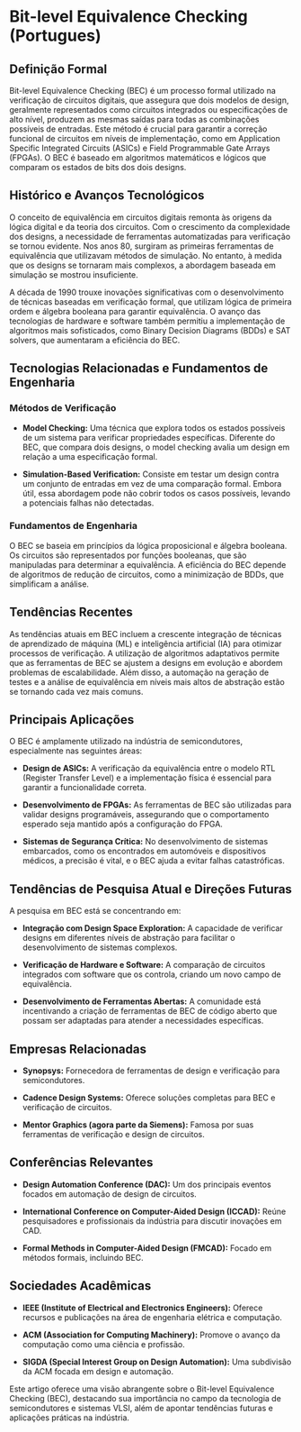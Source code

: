 # Bit-level Equivalence Checking (Portugues)

## Definição Formal

Bit-level Equivalence Checking (BEC) é um processo formal utilizado na verificação de circuitos digitais, que assegura que dois modelos de design, geralmente representados como circuitos integrados ou especificações de alto nível, produzem as mesmas saídas para todas as combinações possíveis de entradas. Este método é crucial para garantir a correção funcional de circuitos em níveis de implementação, como em Application Specific Integrated Circuits (ASICs) e Field Programmable Gate Arrays (FPGAs). O BEC é baseado em algoritmos matemáticos e lógicos que comparam os estados de bits dos dois designs.

## Histórico e Avanços Tecnológicos

O conceito de equivalência em circuitos digitais remonta às origens da lógica digital e da teoria dos circuitos. Com o crescimento da complexidade dos designs, a necessidade de ferramentas automatizadas para verificação se tornou evidente. Nos anos 80, surgiram as primeiras ferramentas de equivalência que utilizavam métodos de simulação. No entanto, à medida que os designs se tornaram mais complexos, a abordagem baseada em simulação se mostrou insuficiente.

A década de 1990 trouxe inovações significativas com o desenvolvimento de técnicas baseadas em verificação formal, que utilizam lógica de primeira ordem e álgebra booleana para garantir equivalência. O avanço das tecnologias de hardware e software também permitiu a implementação de algoritmos mais sofisticados, como Binary Decision Diagrams (BDDs) e SAT solvers, que aumentaram a eficiência do BEC.

## Tecnologias Relacionadas e Fundamentos de Engenharia

### Métodos de Verificação

- **Model Checking:** Uma técnica que explora todos os estados possíveis de um sistema para verificar propriedades específicas. Diferente do BEC, que compara dois designs, o model checking avalia um design em relação a uma especificação formal.
  
- **Simulation-Based Verification:** Consiste em testar um design contra um conjunto de entradas em vez de uma comparação formal. Embora útil, essa abordagem pode não cobrir todos os casos possíveis, levando a potenciais falhas não detectadas.

### Fundamentos de Engenharia

O BEC se baseia em princípios da lógica proposicional e álgebra booleana. Os circuitos são representados por funções booleanas, que são manipuladas para determinar a equivalência. A eficiência do BEC depende de algoritmos de redução de circuitos, como a minimização de BDDs, que simplificam a análise.

## Tendências Recentes

As tendências atuais em BEC incluem a crescente integração de técnicas de aprendizado de máquina (ML) e inteligência artificial (IA) para otimizar processos de verificação. A utilização de algoritmos adaptativos permite que as ferramentas de BEC se ajustem a designs em evolução e abordem problemas de escalabilidade. Além disso, a automação na geração de testes e a análise de equivalência em níveis mais altos de abstração estão se tornando cada vez mais comuns.

## Principais Aplicações

O BEC é amplamente utilizado na indústria de semicondutores, especialmente nas seguintes áreas:

- **Design de ASICs:** A verificação da equivalência entre o modelo RTL (Register Transfer Level) e a implementação física é essencial para garantir a funcionalidade correta.
  
- **Desenvolvimento de FPGAs:** As ferramentas de BEC são utilizadas para validar designs programáveis, assegurando que o comportamento esperado seja mantido após a configuração do FPGA.
  
- **Sistemas de Segurança Crítica:** No desenvolvimento de sistemas embarcados, como os encontrados em automóveis e dispositivos médicos, a precisão é vital, e o BEC ajuda a evitar falhas catastróficas.

## Tendências de Pesquisa Atual e Direções Futuras

A pesquisa em BEC está se concentrando em:

- **Integração com Design Space Exploration:** A capacidade de verificar designs em diferentes níveis de abstração para facilitar o desenvolvimento de sistemas complexos.
  
- **Verificação de Hardware e Software:** A comparação de circuitos integrados com software que os controla, criando um novo campo de equivalência.
  
- **Desenvolvimento de Ferramentas Abertas:** A comunidade está incentivando a criação de ferramentas de BEC de código aberto que possam ser adaptadas para atender a necessidades específicas.

## Empresas Relacionadas

- **Synopsys:** Fornecedora de ferramentas de design e verificação para semicondutores.
  
- **Cadence Design Systems:** Oferece soluções completas para BEC e verificação de circuitos.
  
- **Mentor Graphics (agora parte da Siemens):** Famosa por suas ferramentas de verificação e design de circuitos.

## Conferências Relevantes

- **Design Automation Conference (DAC):** Um dos principais eventos focados em automação de design de circuitos.
  
- **International Conference on Computer-Aided Design (ICCAD):** Reúne pesquisadores e profissionais da indústria para discutir inovações em CAD.
  
- **Formal Methods in Computer-Aided Design (FMCAD):** Focado em métodos formais, incluindo BEC.

## Sociedades Acadêmicas

- **IEEE (Institute of Electrical and Electronics Engineers):** Oferece recursos e publicações na área de engenharia elétrica e computação.
  
- **ACM (Association for Computing Machinery):** Promove o avanço da computação como uma ciência e profissão.
  
- **SIGDA (Special Interest Group on Design Automation):** Uma subdivisão da ACM focada em design e automação.

Este artigo oferece uma visão abrangente sobre o Bit-level Equivalence Checking (BEC), destacando sua importância no campo da tecnologia de semicondutores e sistemas VLSI, além de apontar tendências futuras e aplicações práticas na indústria.